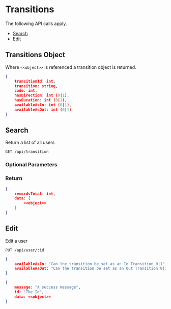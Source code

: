 <!--toc=api-->
# Transitions
The following API calls apply.

*   [Search](#search)
*   [Edit](#edit)

## Transitions Object
Where `<<object>>` is referenced a transition object is returned.

```json
{
	transitionId: int,
	transition: string,
	code: int,
	hasDirection: int (0|1),
	hasDuration: int (0|1),
	availableAsIn: int (0|1),
	availableAsOut: int (0|1)
}
```

## Search
<a name="search"></a>

Return a list of all users

`GET /api/transition`

### Optional Parameters

### Return

```json
{
	recordsTotal: int,
	data: [
		<<object>>
	]
}
```

## Edit
<a name="edit"></a>
Edit a user

`PUT /api/user/:id`

```json
{
	availableAsIn: "Can the transition be set as an In Transition 0|1",
	availableAsOut: "Can the transition be set as an Out Transition 0|1"
}
```


```json
{
	message: "A success message",
	id: "The Id",
	data: <<object>>
}
```